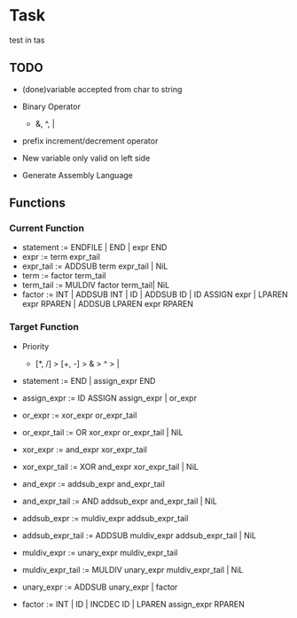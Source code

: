 # Task
test in tas
## TODO
* (done)variable accepted from char to string

* Binary Operator
    * &, ^, |
* prefix increment/decrement operator
* New variable only valid on left side
* Generate Assembly Language

## Functions
### Current Function
* statement	:= ENDFILE | END | expr END
* expr    	:= term expr_tail
* expr_tail	:= ADDSUB term expr_tail | NiL
* term 		:= factor term_tail
* term_tail	:= MULDIV factor term_tail| NiL
* factor		:= INT | ADDSUB INT | ID  | ADDSUB ID  | ID ASSIGN expr | LPAREN expr RPAREN | ADDSUB LPAREN expr RPAREN

### Target Function
* Priority
    * [*, /] > [+, -] > & > ^ > |

* statement           := END | assign_expr END
* assign_expr         := ID ASSIGN assign_expr | or_expr
* or_expr             := xor_expr or_expr_tail
* or_expr_tail        := OR xor_expr or_expr_tail | NiL
* xor_expr            := and_expr xor_expr_tail
* xor_expr_tail       := XOR and_expr xor_expr_tail | NiL
* and_expr            := addsub_expr and_expr_tail
* and_expr_tail       := AND addsub_expr and_expr_tail | NiL
* addsub_expr         := muldiv_expr addsub_expr_tail
* addsub_expr_tail    := ADDSUB muldiv_expr addsub_expr_tail | NiL
* muldiv_expr         := unary_expr muldiv_expr_tail
* muldiv_expr_tail    := MULDIV unary_expr muldiv_expr_tail | NiL
* unary_expr          := ADDSUB unary_expr | factor
* factor              := INT | ID | INCDEC ID | LPAREN assign_expr RPAREN

